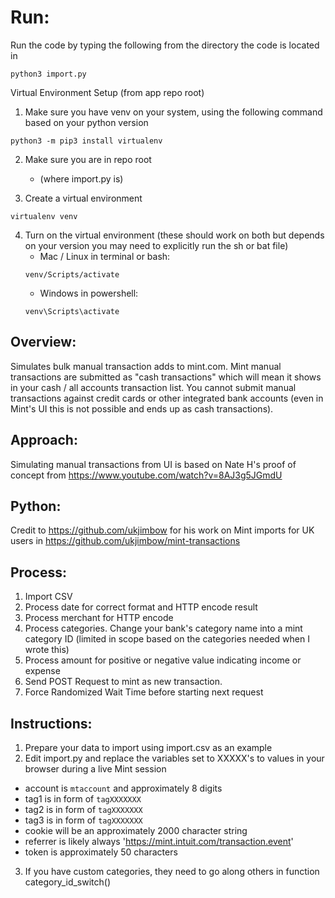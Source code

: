 # Run:
Run the code by typing the following from the directory the code is located in

    python3 import.py


Virtual Environment Setup (from app repo root)
1. Make sure you have venv on your system, using the following command based on your python version 

```
python3 -m pip3 install virtualenv
```

2. Make sure you are in repo root 
    - (where import.py is)
   
3. Create a virtual environment

```
virtualenv venv
```

4. Turn on the virtual environment (these should work on both but depends on your version you may need to explicitly run the sh or bat file)
    - Mac / Linux in terminal or bash: 
   ```
   venv/Scripts/activate
   ```
    - Windows in powershell: 
   ```
   venv\Scripts\activate
   ```

## Overview: ##
Simulates bulk manual transaction adds to mint.com. Mint manual transactions are submitted as "cash transactions" which
will mean it shows in your cash / all accounts transaction list. You cannot submit manual transactions against credit
cards or other integrated bank accounts (even in Mint's UI this is not possible and ends up as cash transactions).

## Approach: ##
Simulating manual transactions from UI is based on Nate H's proof of concept from https://www.youtube.com/watch?v=8AJ3g5JGmdU

## Python: ##
Credit to https://github.com/ukjimbow for his work on Mint imports for UK users in https://github.com/ukjimbow/mint-transactions

## Process: ##
1. Import CSV
2. Process date for correct format and HTTP encode result
3. Process merchant for HTTP encode
4. Process categories. Change your bank's category name into a mint category ID (limited in scope based on the categories needed when I wrote this)
6. Process amount for positive or negative value indicating income or expense
7. Send POST Request to mint as new transaction.
8. Force Randomized Wait Time before starting next request

## Instructions: ##
1. Prepare your data to import using import.csv as an example
2. Edit import.py and replace the variables set to XXXXX's to values in your browser during a live Mint session
  - account is `mtaccount` and approximately 8 digits
  - tag1 is in form of `tagXXXXXXX`
  - tag2 is in form of `tagXXXXXXX`
  - tag3 is in form of `tagXXXXXXX`
  - cookie will be an approximately 2000 character string
  - referrer is likely always 'https://mint.intuit.com/transaction.event'
  - token is approximately 50 characters
3. If you have custom categories, they need to go along others in function category_id_switch()
